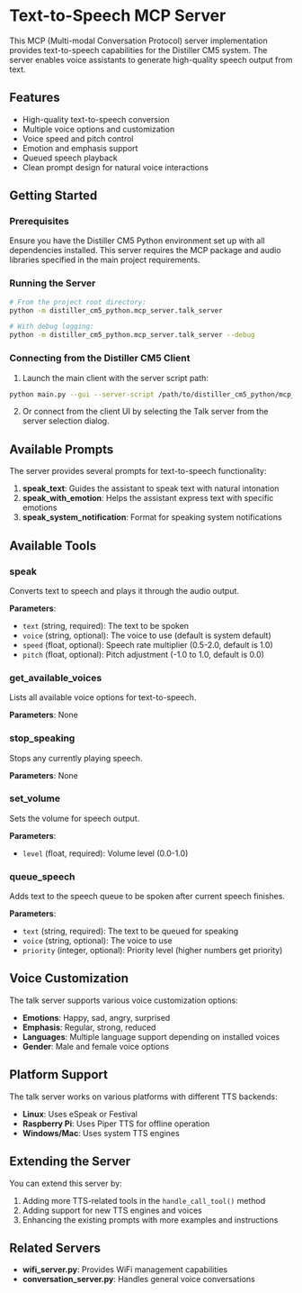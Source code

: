 # Text-to-Speech MCP Server

This MCP (Multi-modal Conversation Protocol) server implementation provides text-to-speech capabilities for the Distiller CM5 system. The server enables voice assistants to generate high-quality speech output from text.

## Features

- High-quality text-to-speech conversion
- Multiple voice options and customization
- Voice speed and pitch control
- Emotion and emphasis support
- Queued speech playback
- Clean prompt design for natural voice interactions

## Getting Started

### Prerequisites

Ensure you have the Distiller CM5 Python environment set up with all dependencies installed. This server requires the MCP package and audio libraries specified in the main project requirements.

### Running the Server

```bash
# From the project root directory:
python -m distiller_cm5_python.mcp_server.talk_server

# With debug logging:
python -m distiller_cm5_python.mcp_server.talk_server --debug
```

### Connecting from the Distiller CM5 Client

1. Launch the main client with the server script path:

```bash
python main.py --gui --server-script /path/to/distiller_cm5_python/mcp_server/talk_server.py
```

2. Or connect from the client UI by selecting the Talk server from the server selection dialog.

## Available Prompts

The server provides several prompts for text-to-speech functionality:

1. **speak_text**: Guides the assistant to speak text with natural intonation
2. **speak_with_emotion**: Helps the assistant express text with specific emotions
3. **speak_system_notification**: Format for speaking system notifications

## Available Tools

### speak

Converts text to speech and plays it through the audio output.

**Parameters**:
- `text` (string, required): The text to be spoken
- `voice` (string, optional): The voice to use (default is system default)
- `speed` (float, optional): Speech rate multiplier (0.5-2.0, default is 1.0)
- `pitch` (float, optional): Pitch adjustment (-1.0 to 1.0, default is 0.0)

### get_available_voices

Lists all available voice options for text-to-speech.

**Parameters**: None

### stop_speaking

Stops any currently playing speech.

**Parameters**: None

### set_volume

Sets the volume for speech output.

**Parameters**:
- `level` (float, required): Volume level (0.0-1.0)

### queue_speech

Adds text to the speech queue to be spoken after current speech finishes.

**Parameters**:
- `text` (string, required): The text to be queued for speaking
- `voice` (string, optional): The voice to use
- `priority` (integer, optional): Priority level (higher numbers get priority)

## Voice Customization

The talk server supports various voice customization options:

- **Emotions**: Happy, sad, angry, surprised
- **Emphasis**: Regular, strong, reduced
- **Languages**: Multiple language support depending on installed voices
- **Gender**: Male and female voice options

## Platform Support

The talk server works on various platforms with different TTS backends:

- **Linux**: Uses eSpeak or Festival
- **Raspberry Pi**: Uses Piper TTS for offline operation
- **Windows/Mac**: Uses system TTS engines

## Extending the Server

You can extend this server by:

1. Adding more TTS-related tools in the `handle_call_tool()` method
2. Adding support for new TTS engines and voices
3. Enhancing the existing prompts with more examples and instructions

## Related Servers

- **wifi_server.py**: Provides WiFi management capabilities
- **conversation_server.py**: Handles general voice conversations 